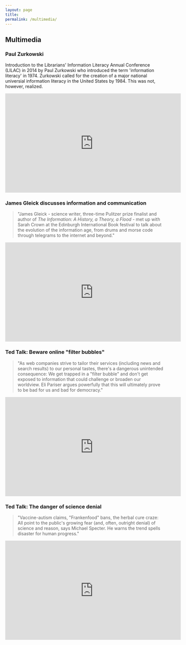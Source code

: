 ```yaml
---
layout: page
title: 
permalink: /multimedia/
---
```


## Multimedia

### Paul Zurkowski

Introduction to the Librarians' Information Literacy Annual Conference (LILAC) in 2014 by Paul Zurkowski who introduced the term 'information literacy' in 1974. Zurkowski called for the creation of a major national universial information literacy in the United States by 1984. This was not, however, realized.

<iframe width="560" height="315" src="https://www.youtube.com/embed/8DXnUvseNTs" frameborder="0" allowfullscreen></iframe>

### James Gleick discusses information and communication

>"James Gleick - science writer, three-time Pulitzer prize finalist and author of *The Information: A History, a Theory, a Flood* - met up with Sarah Crown at the Edinburgh International Book festival to talk about the evolution of the information age, from drums and morse code through telegrams to the internet and beyond."

<iframe width="560" height="315" src="https://www.youtube.com/embed/cDSJ_yvLgN0" frameborder="0" allowfullscreen></iframe>

### Ted Talk: Beware online "filter bubbles"

>"As web companies strive to tailor their services (including news and search results) to our personal tastes, there's a dangerous unintended consequence: We get trapped in a "filter bubble" and don't get exposed to information that could challenge or broaden our worldview. Eli Pariser argues powerfully that this will ultimately prove to be bad for us and bad for democracy."

<iframe width="560" height="315" src="https://www.youtube.com/embed/B8ofWFx525s?rel=0&amp;showinfo=0" frameborder="0" allowfullscreen></iframe>

### Ted Talk: The danger of science denial

>"Vaccine-autism claims, "Frankenfood" bans, the herbal cure craze: All point to the public's growing fear (and, often, outright denial) of science and reason, says Michael Specter. He warns the trend spells disaster for human progress."

<iframe width="560" height="315" src="https://www.youtube.com/embed/7OMLSs8t1ng?rel=0&amp;showinfo=0" frameborder="0" allowfullscreen></iframe>
